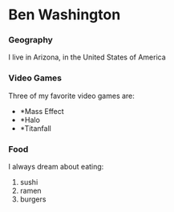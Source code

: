 # Ben Washington

### Geography

I live in Arizona, in the United States of America

### Video Games

Three of my favorite video games are:

- *Mass Effect
- *Halo
- *Titanfall

### Food

I always dream about eating:

1. sushi
2. ramen
3. burgers
